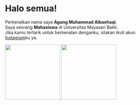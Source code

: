 # Halo semua! 

Perkenalkan nama saya **Agung Muhammad Albaehaqi**.\
Saya seorang **Mahasiswa** di Universitas Mayasari Bakti.\
Jika kamu tertarik untuk berkenalan denganku, silakan ikuti akun [Instagram](https://www.instagram.com/_7ckngunggg/)ku ya.

<p align="left">
<a href="https://github.com/agung-bae14">
  <img height="180em"  src="https://github-readme-stats-eight-theta.vercel.app/api?username=agung-bae14&show_icons=true&theme=algolia&include_all_commits=true&count_private=true"/>
  <img height="180em" src="https://github-readme-stats-eight-theta.vercel.app/api/top-langs/?username=agung-bae14&layout=compact&langs_count=8&theme=algolia"/>
</a>
</p>
